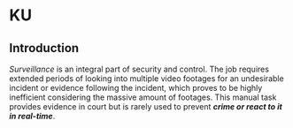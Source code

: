 # KU

## Introduction 

*Surveillance* is an integral part of security and control. The job requires extended periods of looking into multiple video footages for an undesirable incident or evidence following the incident, which proves to be highly inefficient considering the massive amount of footages. This manual task provides evidence in court but is rarely used to prevent ***crime or react to it in real-time***.

